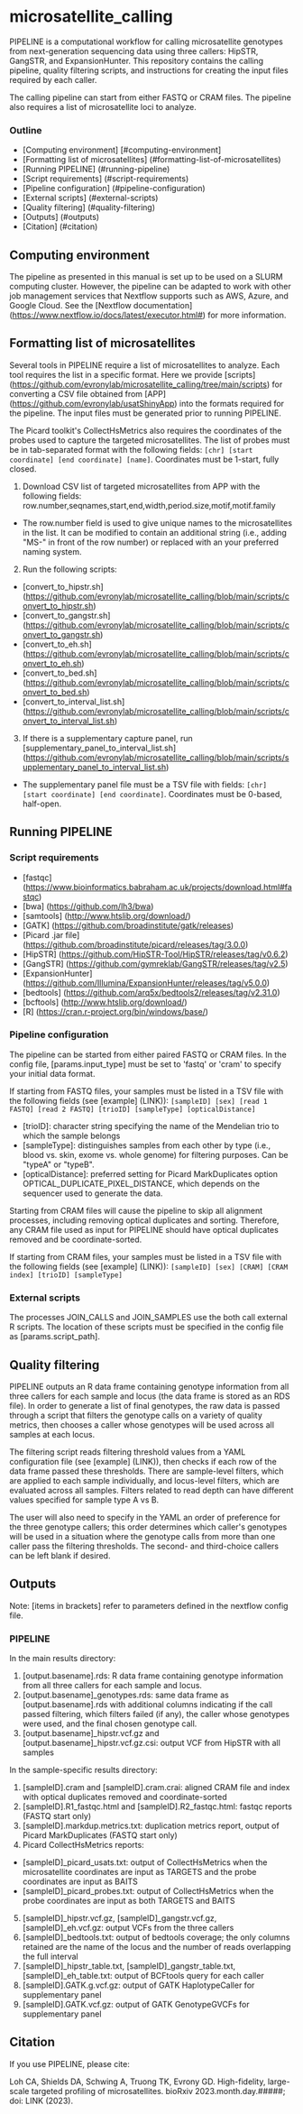 # microsatellite_calling

PIPELINE is a computational workflow for calling microsatellite genotypes from next-generation sequencing data using three callers: HipSTR, GangSTR, and ExpansionHunter. This repository contains the calling pipeline, quality filtering scripts, and instructions for creating the input files required by each caller.

The calling pipeline can start from either FASTQ or CRAM files. The pipeline also requires a list of microsatellite loci to analyze.

### Outline
- [Computing environment] [#computing-environment]
- [Formatting list of microsatellites] (#formatting-list-of-microsatellites)
- [Running PIPELINE] (#running-pipeline)
 - [Script requirements] (#script-requirements)
 - [Pipeline configuration] (#pipeline-configuration)
 - [External scripts] (#external-scripts)
- [Quality filtering] (#quality-filtering)
- [Outputs] (#outputs)
- [Citation] (#citation)

## Computing environment
The pipeline as presented in this manual is set up to be used on a SLURM computing cluster. However, the pipeline can be adapted to work with other job management services that Nextflow supports such as AWS, Azure, and Google Cloud. See the [Nextflow documentation] (https://www.nextflow.io/docs/latest/executor.html#) for more information.

## Formatting list of microsatellites

Several tools in PIPELINE require a list of microsatellites to analyze. Each tool requires the list in a specific format. Here we provide [scripts] (https://github.com/evronylab/microsatellite_calling/tree/main/scripts) for converting a CSV file obtained from [APP] (https://github.com/evronylab/usatShinyApp) into the formats required for the pipeline. The input files must be generated prior to running PIPELINE.

The Picard toolkit's CollectHsMetrics also requires the coordinates of the probes used to capture the targeted microsatellites. The list of probes must be in tab-separated format with the following fields: ```[chr] [start coordinate] [end coordinate] [name]```. Coordinates must be 1-start, fully closed.

1. Download CSV list of targeted microsatellites from APP with the following fields: row.number,seqnames,start,end,width,period.size,motif,motif.family
  - The row.number field is used to give unique names to the microsatellites in the list. It can be modified to contain an additional string (i.e., adding "MS-" in front of the row number) or replaced with an your preferred naming system.
2. Run the following scripts:
 - [convert_to_hipstr.sh] (https://github.com/evronylab/microsatellite_calling/blob/main/scripts/convert_to_hipstr.sh)
 - [convert_to_gangstr.sh] (https://github.com/evronylab/microsatellite_calling/blob/main/scripts/convert_to_gangstr.sh)
 - [convert_to_eh.sh] (https://github.com/evronylab/microsatellite_calling/blob/main/scripts/convert_to_eh.sh)
 - [convert_to_bed.sh] (https://github.com/evronylab/microsatellite_calling/blob/main/scripts/convert_to_bed.sh)
 - [convert_to_interval_list.sh] (https://github.com/evronylab/microsatellite_calling/blob/main/scripts/convert_to_interval_list.sh)
3. If there is a supplementary capture panel, run [supplementary_panel_to_interval_list.sh] (https://github.com/evronylab/microsatellite_calling/blob/main/scripts/supplementary_panel_to_interval_list.sh)
 - The supplementary panel file must be a TSV file with fields: ```[chr] [start coordinate] [end coordinate]```. Coordinates must be 0-based, half-open.

## Running PIPELINE

### Script requirements
- [fastqc] (https://www.bioinformatics.babraham.ac.uk/projects/download.html#fastqc)
- [bwa] (https://github.com/lh3/bwa)
- [samtools] (http://www.htslib.org/download/)
- [GATK] (https://github.com/broadinstitute/gatk/releases)
- [Picard .jar file] (https://github.com/broadinstitute/picard/releases/tag/3.0.0)
- [HipSTR] (https://github.com/HipSTR-Tool/HipSTR/releases/tag/v0.6.2)
- [GangSTR] (https://github.com/gymreklab/GangSTR/releases/tag/v2.5)
- [ExpansionHunter] (https://github.com/Illumina/ExpansionHunter/releases/tag/v5.0.0)
- [bedtools] (https://github.com/arq5x/bedtools2/releases/tag/v2.31.0)
- [bcftools] (http://www.htslib.org/download/)
- [R] (https://cran.r-project.org/bin/windows/base/)

### Pipeline configuration
The pipeline can be started from either paired FASTQ or CRAM files. In the config file, [params.input_type] must be set to 'fastq' or 'cram' to specify your initial data format.

If starting from FASTQ files, your samples must be listed in a TSV file with the following fields (see [example] (LINK)):
```[sampleID] [sex] [read 1 FASTQ] [read 2 FASTQ] [trioID] [sampleType] [opticalDistance]```
- [trioID]: character string specifying the name of the Mendelian trio to which the sample belongs
- [sampleType]: distinguishes samples from each other by type (i.e., blood vs. skin, exome vs. whole genome) for filtering purposes. Can be "typeA" or "typeB".
- [opticalDistance]: preferred setting for Picard MarkDuplicates option OPTICAL_DUPLICATE_PIXEL_DISTANCE, which depends on the sequencer used to generate the data.

Starting from CRAM files will cause the pipeline to skip all alignment processes, including removing optical duplicates and sorting. Therefore, any CRAM file used as input for PIPELINE should have optical duplicates removed and be coordinate-sorted.

If starting from CRAM files, your samples must be listed in a TSV file with the following fields (see [example] (LINK)):
 ```[sampleID] [sex] [CRAM] [CRAM index] [trioID] [sampleType]```
  
### External scripts
The processes JOIN_CALLS and JOIN_SAMPLES use the both call external R scripts. The location of these scripts must be specified in the config file as [params.script_path].

## Quality filtering
PIPELINE outputs an R data frame containing genotype information from all three callers for each sample and locus (the data frame is stored as an RDS file). In order to generate a list of final genotypes, the raw data is passed through a script that filters the genotype calls on a variety of quality metrics, then chooses a caller whose genotypes will be used across all samples at each locus.

The filtering script reads filtering threshold values from a YAML configuration file (see [example] (LINK)), then checks if each row of the data frame passed these thresholds. There are sample-level filters, which are applied to each sample individually, and locus-level filters, which are evaluated across all samples. Filters related to read depth can have different values specified for sample type A vs B. 

The user will also need to specify in the YAML an order of preference for the three genotype callers; this order determines which caller's genotypes will be used in a situation where the genotype calls from more than one caller pass the filtering thresholds. The second- and third-choice callers can be left blank if desired.

## Outputs
Note: [items in brackets] refer to parameters defined in the nextflow config file.

### PIPELINE
In the main results directory:
1. [output.basename].rds: R data frame containing genotype information from all three callers for each sample and locus.
2. [output.basename]_genotypes.rds: same data frame as [output.basename].rds with additional columns indicating if the call passed filtering, which filters failed (if any), the caller whose genotypes were used, and the final chosen genotype call.
3. [output.basename]_hipstr.vcf.gz and [output.basename]_hipstr.vcf.gz.csi: output VCF from HipSTR with all samples

In the sample-specific results directory:
1. [sampleID].cram and [sampleID].cram.crai: aligned CRAM file and index with optical duplicates removed and coordinate-sorted
2. [sampleID].R1_fastqc.html and [sampleID].R2_fastqc.html: fastqc reports (FASTQ start only)
3. [sampleID].markdup.metrics.txt: duplication metrics report, output of Picard MarkDuplicates (FASTQ start only)
4. Picard CollectHsMetrics reports:
 - [sampleID]_picard_usats.txt: output of CollectHsMetrics when the microsatellite coordinates are input as TARGETS and the probe coordinates are input as BAITS
 - [sampleID]_picard_probes.txt: output of CollectHsMetrics when the probe coordinates are input as both TARGETS and BAITS
5. [sampleID]_hipstr.vcf.gz, [sampleID]_gangstr.vcf.gz, [sampleID]_eh.vcf.gz: output VCFs from the three callers
6. [sampleID]_bedtools.txt: output of bedtools coverage; the only columns retained are the name of the locus and the number of reads overlapping the full interval
7. [sampleID]_hipstr_table.txt, [sampleID]_gangstr_table.txt, [sampleID]_eh_table.txt: output of BCFtools query for each caller
8. [sampleID].GATK.g.vcf.gz: output of GATK HaplotypeCaller for supplementary panel
9. [sampleID].GATK.vcf.gz: output of GATK GenotypeGVCFs for supplementary panel



## Citation
If you use PIPELINE, please cite:

Loh CA, Shields DA, Schwing A, Truong TK, Evrony GD. High-fidelity, large-scale targeted profiling of microsatellites. bioRxiv 2023.month.day.#####; doi: LINK (2023).

